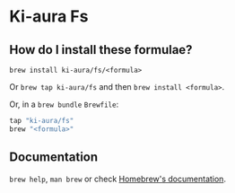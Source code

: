 # Ki-aura Fs

## How do I install these formulae?

`brew install ki-aura/fs/<formula>`

Or `brew tap ki-aura/fs` and then `brew install <formula>`.

Or, in a `brew bundle` `Brewfile`:

```ruby
tap "ki-aura/fs"
brew "<formula>"
```

## Documentation

`brew help`, `man brew` or check [Homebrew's documentation](https://docs.brew.sh).
